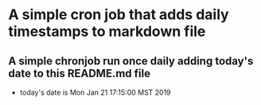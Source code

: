 A simple cron job that adds daily timestamps to markdown file
============================================================
## A simple chronjob run once daily adding today's date to this README.md file
* today's date is Mon Jan 21 17:15:00 MST 2019
